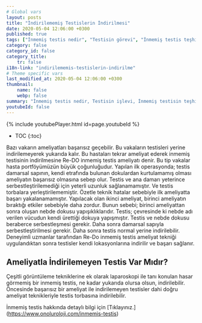```yaml
---
# Global vars
layout: posts
title: "İndirilememiş Testislerin İndirilmesi"
date: 2020-05-04 12:06:00 +0300
published: true
tags: ["İnmemiş testis nedir", "Testisin görevi", "İnmemiş testis teşhisi", "Mahcup testis", "İnmemiş testis muayene", "İnmemiş testis ameliyatı", "İnmemiş testis ameliyat teknikleri", "inmemiş testis" , "inmemiş testis laparoskopi" , "utangaç testis" , "retraktil testis" , "ele gelmeyen testis" , "inmemiş testis neden indirilir" , "inmemiş testis nedeni" , "inmemiş testis kısırlık" , "inmemiş testis kanser" , "inmemiş testis torsiyonu" , "inmemiş testis ilaç" , "inmemiş testis tedavi" , "inmemiş testis çözüm" , "orşiopeksi" , "fowler-stephens" , "damarı kesilmeden inmemiş testis ameliyatı" , "başarısız inmemiş testis ameliyatı" , "başarısız inmemiş testis" , "re-do inmemiş testis"]
category: false
category_id: false
category_title:
    tr: false
i18n-link: "indirilememis-testislerin-indirilme"
# Theme specific vars
last_modified_at: 2020-05-04 12:06:00 +0300
thumbnail:
    name: false
    webp: false
summary: "İnmemiş testis nedir, Testisin işlevi, İnmemiş testisin teşhisi, Mahcup testis, İnmemiş testiste fizik muayene, İnmemiş testis ameliyatı ve ameliyat teknikleri, Başarısız operasyonla indirilememiş testisler nasıl indirilir?, İndirilemeyen testis var mıdır?"
youtubeId: false
---
```

{% include youtubePlayer.html id=page.youtubeId %}

* TOC
{:toc}

Bazı vakarın ameliyatları başarısız geçebilir. Bu vakaların testisleri yerine indirilemeyerek yukarıda kalır. Bu hastaları tekrar ameliyat ederek inmemiş testisinin indirilmesine Re-DO inmemiş testis ameliyatı denir. Bu tip vakalar hasta portföyümüzün büyük çoğunluğudur. Yapılan ilk operasyonda; testis damarsal sapının, kendi etrafında bulunan dokulardan kurtulamamış olması ameliyatın başarısız olmasına sebep olur. Testis ve ana damarı yeterince serbestleştirilemediği için yeterli uzunluk sağlanamamıştır. Ve testis torbalara yerleştirilememiştir. Özetle teknik hatalar sebebiyle ilk ameliyatta başarı yakalanamamıştır.
Yapılacak olan ikinci ameliyat, birinci ameliyatın bıraktığı etkiler sebebiyle daha zordur. Bunun sebebi; birinci ameliyattan sonra oluşan nebde dokusu yapışıklıklarıdır. Testis; çevresinde ki nebde adı verilen vücudun kendi ürettiği dokuya yapışmıştır. Testis ve nebde dokusu beraberce serbestleşmesi gerekir. Daha sonra damarsal sapıyla serbestleştirilmesi gerekir. Daha sonra testis normal yerine indirilebilir. Deneyimli uzmanlar tarafından Re-Do inmemiş testis ameliyat tekniği uygulandıktan sonra testisler kendi lokasyonlarına indirilir ve başarı sağlanır.

## Ameliyatla İndirilemeyen Testis Var Mıdır?

Çeşitli görüntüleme tekniklerine ek olarak laparoskopi ile tanı konulan hasar görmemiş bir inmemiş testis, ne kadar yukarıda olursa olsun, indirilebilir. Öncesinde başarısız bir ameliyat ile indirilemeyen testisler dahi doğru ameliyat teknikleriyle testis torbasına indirilebilir.



İnmemiş testis hakkında detaylı bilgi için [Tıklayınız.] (https://www.onoluroloji.com/inmemis-testis)
